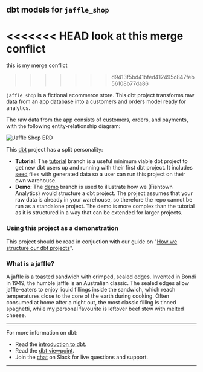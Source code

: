 ## dbt models for `jaffle_shop`

<<<<<<< HEAD
look at this merge conflict
=======
this is my merge conflict
>>>>>>> d9413f5bd41bfed412495c847feb56108b77da86

`jaffle_shop` is a fictional ecommerce store. This dbt project transforms raw
data from an app database into a customers and orders model ready for analytics.

The raw data from the app consists of customers, orders, and payments, with the
following entity-relationship diagram:

![Jaffle Shop ERD](/etc/jaffle_shop_erd.png)

This [dbt](https://www.getdbt.com/) project has a split personality:
* **Tutorial**: The [tutorial](https://github.com/fishtown-analytics/jaffle_shop/tree/master)
  branch is a useful minimum viable dbt project to get new dbt users up and
  running with their first dbt project. It includes [seed](https://docs.getdbt.com/reference#seed)
  files with generated data so a user can run this project on their own warehouse.
* **Demo**: The [demo](https://github.com/fishtown-analytics/jaffle_shop/tree/demo/master)
  branch is used to illustrate how we (Fishtown Analytics) would structure a dbt
  project. The project assumes that your raw data is already in your warehouse,
  so therefore the repo cannot be run as a standalone project. The demo is more
  complex than the tutorial as it is structured in a way that can be extended for
  larger projects.

### Using this project as a demonstration
This project should be read in conjuction with our guide on "[How we structure
our dbt projects](https://discourse.getdbt.com/t/how-we-structure-our-dbt-projects/355)".

### What is a jaffle?
A jaffle is a toasted sandwich with crimped, sealed edges. Invented in Bondi in 1949, the humble jaffle is an Australian classic. The sealed edges allow jaffle-eaters to enjoy liquid fillings inside the sandwich, which reach temperatures close to the core of the earth during cooking. Often consumed at home after a night out, the most classic filling is tinned spaghetti, while my personal favourite is leftover beef stew with melted cheese.

---
For more information on dbt:
- Read the [introduction to dbt](https://dbt.readme.io/docs/introduction).
- Read the [dbt viewpoint](https://dbt.readme.io/docs/viewpoint).
- Join the [chat](http://slack.getdbt.com/) on Slack for live questions and support.
---

